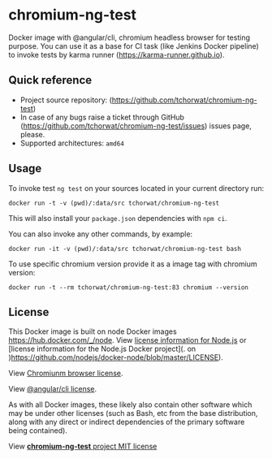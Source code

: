 # chromium-ng-test
Docker image with @angular/cli, chromium headless browser for testing purpose. You can use it as a base for CI task (like Jenkins Docker pipeline) to invoke tests by karma runner (https://karma-runner.github.io).

## Quick reference
* Project source repository: (https://github.com/tchorwat/chromium-ng-test)
* In case of any bugs raise a ticket through GitHub (https://github.com/tchorwat/chromium-ng-test/issues) issues page, please.
* Supported architectures: `amd64`

## Usage

To invoke test `ng test` on your sources located in your current directory run:
```
docker run -t -v (pwd)/:data/src tchorwat/chromium-ng-test
```
This will also install your `package.json` dependencies with `npm ci`.

You can also invoke any other commands, by example:

```
docker run -it -v (pwd)/:data/src tchorwat/chromium-ng-test bash
```

To use specific chromium version provide it as a image tag with chromium version:
```
docker run -t --rm tchorwat/chromium-ng-test:83 chromium --version
```

## License
This Docker image is built on node Docker images https://hub.docker.com/_/node. View [license information for Node.js](https://github.com/nodejs/node/blob/master/LICENSE) or [license information for the Node.js Docker project](. on )https://github.com/nodejs/docker-node/blob/master/LICENSE).

View [Chromiunm browser license](https://metadata.ftp-master.debian.org/changelogs//main/c/chromium/chromium_83.0.4103.116-1~deb10u3_copyright).

View [@angular/cli license](https://github.com/angular/angular-cli/blob/master/LICENSE).

As with all Docker images, these likely also contain other software which may be under other licenses (such as Bash, etc from the base distribution, along with any direct or indirect dependencies of the primary software being contained).

View [**chromium-ng-test** project MIT license](./LICENSE)
